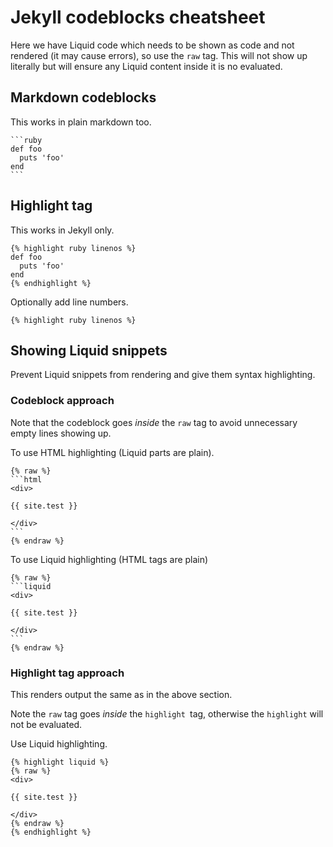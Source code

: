 # Jekyll codeblocks cheatsheet

Here we have Liquid code which needs to be shown as code and not rendered (it may cause errors), so use the `raw` tag. This will not show up literally but will ensure any Liquid content inside it is no evaluated.

## Markdown codeblocks

This works in plain markdown too.

	```ruby
	def foo
	  puts 'foo'
	end
	```


## Highlight tag

This works in Jekyll only.


	{% highlight ruby linenos %}
	def foo
	  puts 'foo'
	end
	{% endhighlight %}


Optionally add line numbers.


	{% highlight ruby linenos %}


## Showing Liquid snippets

Prevent Liquid snippets from rendering and give them syntax highlighting.


### Codeblock approach

Note that the codeblock goes _inside_ the `raw` tag to avoid unnecessary empty lines showing up.

To use HTML highlighting (Liquid parts are plain). 

	{% raw %}
	```html
	<div>

	{{ site.test }}

	</div>
	```
	{% endraw %}


To use Liquid highlighting (HTML tags are plain)

	{% raw %}
	```liquid
	<div>

	{{ site.test }}

	</div>
	```
	{% endraw %}


### Highlight tag approach

This renders output the same as in the above section.

Note the `raw` tag goes _inside_ the `highlight `tag, otherwise the `highlight` will not be evaluated.

Use Liquid highlighting.

	{% highlight liquid %}
	{% raw %}
	<div>

	{{ site.test }}

	</div>
	{% endraw %}
	{% endhighlight %}

<!--stackedit_data:
eyJoaXN0b3J5IjpbLTk3OTUxMTc2OCwtMTczNjM4NzU1NiwxMT
I0NjE0NjY0XX0=
-->